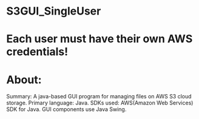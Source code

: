 # S3GUI_SingleUser
# Each user must have their own AWS credentials!

# About:
Summary: A java-based GUI program for managing files on AWS S3 cloud storage.
Primary language: Java.
SDKs used: AWS(Amazon Web Services) SDK for Java.
GUI components use Java Swing.
